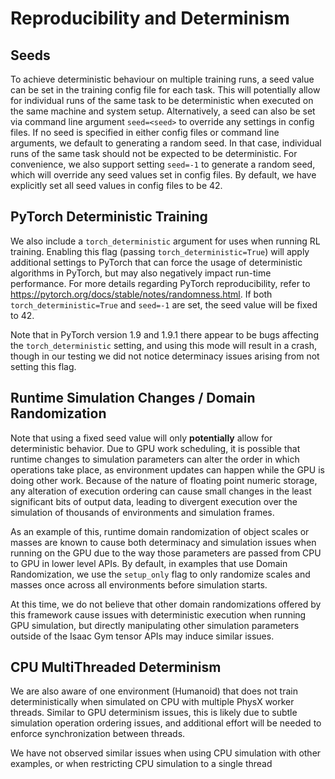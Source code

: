 Reproducibility and Determinism
===============================

Seeds
-----

To achieve deterministic behaviour on multiple training runs, a seed
value can be set in the training config file for each task. This will potentially
allow for individual runs of the same task to be deterministic when
executed on the same machine and system setup. Alternatively, a seed can
also be set via command line argument `seed=<seed>` to override any
settings in config files. If no seed is specified in either config files
or command line arguments, we default to generating a random seed. In
that case, individual runs of the same task should not be expected to be
deterministic. For convenience, we also support setting `seed=-1` to
generate a random seed, which will override any seed values set in
config files. By default, we have explicitly set all seed values in
config files to be 42.

PyTorch Deterministic Training
------------------------------

We also include a `torch_deterministic` argument for uses when running RL
training. Enabling this flag (passing `torch_deterministic=True`) will
apply additional settings to PyTorch that can force the usage of deterministic 
algorithms in PyTorch, but may also negatively impact run-time performance. 
For more details regarding PyTorch reproducibility, refer to
<https://pytorch.org/docs/stable/notes/randomness.html>. If both
`torch_deterministic=True` and `seed=-1` are set, the seed value will be
fixed to 42.

Note that in PyTorch version 1.9 and 1.9.1 there appear to be bugs affecting
the `torch_deterministic` setting, and using this mode will result in a crash,
though in our testing we did not notice determinacy issues arising from not 
setting this flag.

Runtime Simulation Changes / Domain Randomization
-------------------------------------------------

Note that using a fixed seed value will only **potentially** allow for deterministic 
behavior. Due to GPU work scheduling, it is possible that runtime changes to 
simulation parameters can alter the order in which operations take place, as 
environment updates can happen while the GPU is doing other work. Because of the nature 
of floating point numeric storage, any alteration of execution ordering can 
cause small changes in the least significant bits of output data, leading
to divergent execution over the simulation of thousands of environments and
simulation frames.

As an example of this, runtime domain randomization of object scales or masses 
are known to cause both determinacy and simulation issues when running on the GPU 
due to the way those parameters are passed from CPU to GPU in lower level APIs. By 
default, in examples that use Domain Randomization, we use the `setup_only` flag to only 
randomize scales and masses once across all environments before simulation starts. 

At this time, we do not believe that other domain randomizations offered by this
framework cause issues with deterministic execution when running GPU simulation, 
but directly manipulating other simulation parameters outside of the Isaac Gym tensor 
APIs may induce similar issues.

CPU MultiThreaded Determinism
-----------------------------

We are also aware of one environment (Humanoid) that does not train deterministically
when simulated on CPU with multiple PhysX worker threads. Similar to GPU determinism
issues, this is likely due to subtle simulation operation ordering issues, and additional
effort will be needed to enforce synchronization between threads.

We have not observed similar issues when using CPU simulation with other examples, or
when restricting CPU simulation to a single thread